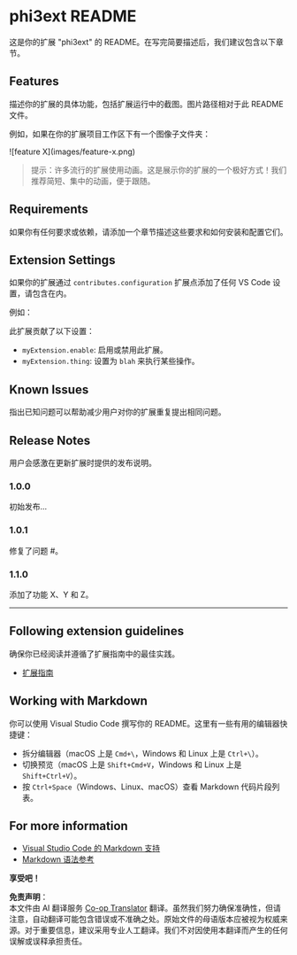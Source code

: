 <!--
CO_OP_TRANSLATOR_METADATA:
{
  "original_hash": "be0b2937160c486180ded27e4f14adeb",
  "translation_date": "2025-05-07T15:22:31+00:00",
  "source_file": "code/07.Lab/01/Apple/phi3ext/README.md",
  "language_code": "zh"
}
-->
# phi3ext README

这是你的扩展 "phi3ext" 的 README。在写完简要描述后，我们建议包含以下章节。

## Features

描述你的扩展的具体功能，包括扩展运行中的截图。图片路径相对于此 README 文件。

例如，如果在你的扩展项目工作区下有一个图像子文件夹：

\!\[feature X\]\(images/feature-x.png\)

> 提示：许多流行的扩展使用动画。这是展示你的扩展的一个极好方式！我们推荐简短、集中的动画，便于跟随。

## Requirements

如果你有任何要求或依赖，请添加一个章节描述这些要求和如何安装和配置它们。

## Extension Settings

如果你的扩展通过 `contributes.configuration` 扩展点添加了任何 VS Code 设置，请包含在内。

例如：

此扩展贡献了以下设置：

* `myExtension.enable`: 启用或禁用此扩展。
* `myExtension.thing`: 设置为 `blah` 来执行某些操作。

## Known Issues

指出已知问题可以帮助减少用户对你的扩展重复提出相同问题。

## Release Notes

用户会感激在更新扩展时提供的发布说明。

### 1.0.0

初始发布...

### 1.0.1

修复了问题 #。

### 1.1.0

添加了功能 X、Y 和 Z。

---

## Following extension guidelines

确保你已经阅读并遵循了扩展指南中的最佳实践。

* [扩展指南](https://code.visualstudio.com/api/references/extension-guidelines?WT.mc_id=aiml-137032-kinfeylo)

## Working with Markdown

你可以使用 Visual Studio Code 撰写你的 README。这里有一些有用的编辑器快捷键：

* 拆分编辑器（macOS 上是 `Cmd+\`，Windows 和 Linux 上是 `Ctrl+\`）。
* 切换预览（macOS 上是 `Shift+Cmd+V`，Windows 和 Linux 上是 `Shift+Ctrl+V`）。
* 按 `Ctrl+Space`（Windows、Linux、macOS）查看 Markdown 代码片段列表。

## For more information

* [Visual Studio Code 的 Markdown 支持](http://code.visualstudio.com/docs/languages/markdown?WT.mc_id=aiml-137032-kinfeylo)
* [Markdown 语法参考](https://help.github.com/articles/markdown-basics/)

**享受吧！**

**免责声明**：  
本文件由 AI 翻译服务 [Co-op Translator](https://github.com/Azure/co-op-translator) 翻译。虽然我们努力确保准确性，但请注意，自动翻译可能包含错误或不准确之处。原始文件的母语版本应被视为权威来源。对于重要信息，建议采用专业人工翻译。我们不对因使用本翻译而产生的任何误解或误释承担责任。